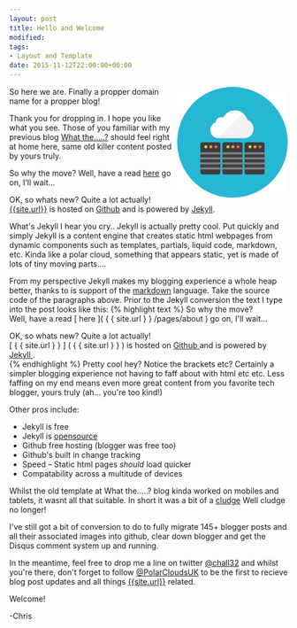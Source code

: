 ```yaml
---
layout: post
title: Hello and Welcome 
modified:
tags:
- Layout and Template
date: 2015-11-12T22:00:00+00:00
---
```

<img style="float: right; margin: 0px 0px 10px 10px;" alt="Modem Tweet" src="/images/icons/pc-200x200.png">
So here we are. Finally a propper domain name for a propper blog!

Thank you for dropping in.  I hope you like what you see.  Those of you familiar with my previous blog [What the…..?](chall32.blogspot.com) should feel right at home here, same old killer content posted by yours truly.

So why the move?  Well, have a read [here]({{site.url}}/pages/about) go on, I'll wait…

OK, so whats new?  Quite a lot actually! [{{site.url}}]({{site.url}}) is hosted on [Github](github.com) and is powered by [Jekyll](jekyllrb.com).  

What's Jekyll I hear you cry..  Jekyll is actually pretty cool.  Put quickly and simply Jekyll is a content engine that creates static html webpages from dynamic components such as templates, partials, liquid code, markdown, etc.  Kinda like a polar cloud, something that appears static, yet is made of lots of tiny moving parts…. 

From my perspective Jekyll makes my blogging experience a whole heap better, thanks to is support of the [markdown](https://help.github.com/articles/markdown-basics/) language.  Take the source code of the paragraphs above.  Prior to the Jekyll conversion the text I type into the post looks like this:
{% highlight text %}
So why the move?  
Well, have a read [ here ]( { { site.url } } /pages/about ) go on, I'll wait…

OK, so whats new?  Quite a lot actually!  
[ { { site.url } } ] ( { { site.url } } ) is hosted on [ Github ]( github.com ) 
and is powered by [ Jekyll ]( jekyllrb.com ).  
{% endhighlight %}
Pretty cool hey?  Notice the brackets etc?  Certainly a simpler blogging experience not having to faff about with html etc etc. Less faffing on my end means even more great content from you favorite tech blogger, yours truly (ah... you're too kind!)

Other pros include:

* Jekyll is free
* Jekyll is [opensource](https://github.com/jekyll/jekyll)
* Github free hosting (blogger was free too)
* Github's built in change tracking
* Speed – Static html pages *should* load quicker
* Compatability across a multitude of devices

Whilst the old template at What the…..? blog kinda worked on mobiles and tablets, it wasnt all that suitable.  In short it was a bit of a [cludge](http://www.urbandictionary.com/define.php?term=Cludge) Well cludge no longer!

I've still got a bit of conversion to do to fully migrate 145+ blogger posts and all their associated images into github, clear down blogger and get the Disqus comment system up and running.  

In the meantime, feel free to drop me a line on twitter [@chall32](https://twitter.com/chall32) and whilst you're there, don't forget to follow [@PolarCloudsUK](https://twitter.com/polarcloudsuk) to be the first to recieve blog post updates and all things [{{site.url}}]({{site.url}}) related.   

Welcome!

-Chris
